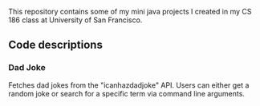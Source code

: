 This repository contains some of my mini java projects I created in my CS 186 class at University of San Francisco.

## Code descriptions

### Dad Joke

Fetches dad jokes from the "icanhazdadjoke" API. Users can either get a random joke or search for a specific term via command line arguments.
